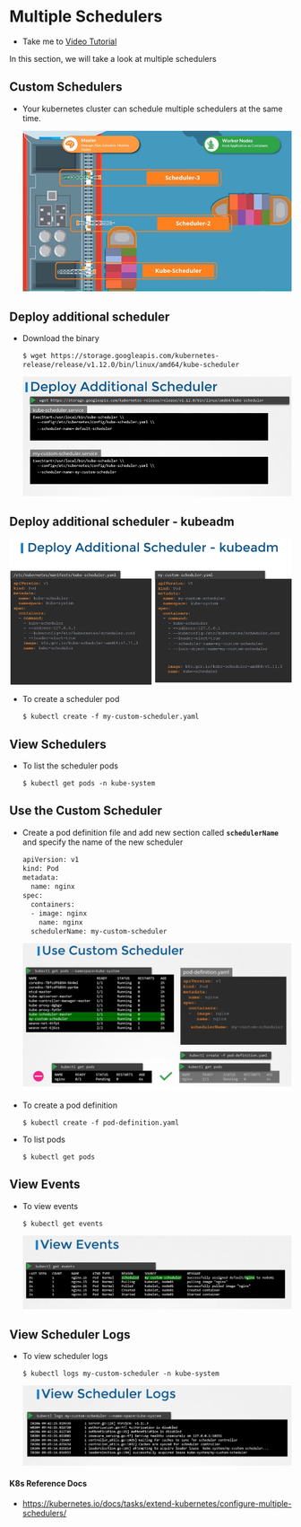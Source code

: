 # Multiple Schedulers 
  - Take me to [Video Tutorial](https://kodekloud.com/courses/539883/lectures/9815299)

In this section, we will take a look at multiple schedulers

## Custom Schedulers
- Your kubernetes cluster can schedule multiple schedulers at the same time.

  ![ms](../../images/ms.PNG)
  
## Deploy additional scheduler
- Download the binary
  ```
  $ wget https://storage.googleapis.com/kubernetes-release/release/v1.12.0/bin/linux/amd64/kube-scheduler
  ```
  ![das](../../images/das.PNG)
  
## Deploy additional scheduler - kubeadm
   
  ![dask](../../images/dask.PNG)
  
  - To create a scheduler pod
    ```
    $ kubectl create -f my-custom-scheduler.yaml
    ```
  
## View Schedulers
- To list the scheduler pods
  ```
  $ kubectl get pods -n kube-system
  ```

## Use the Custom Scheduler
- Create a pod definition file and add new section called **`schedulerName`** and specify the name of the new scheduler
  ```
  apiVersion: v1
  kind: Pod
  metadata:
    name: nginx
  spec:
    containers:
    - image: nginx
      name: nginx
    schedulerName: my-custom-scheduler
  ```
  ![cs](../../images/cs.png)
  
- To create a pod definition
  ```
  $ kubectl create -f pod-definition.yaml
  ```
- To list pods
  ```
  $ kubectl get pods
  ```

## View Events
- To view events
  ```
  $ kubectl get events
  ```
  ![cs1](../../images/cs1.PNG)
  
## View Scheduler Logs
- To view scheduler logs
  ```
  $ kubectl logs my-custom-scheduler -n kube-system
  ```
  ![cs2](../../images/cs2.PNG)
  
#### K8s Reference Docs
- https://kubernetes.io/docs/tasks/extend-kubernetes/configure-multiple-schedulers/
  
